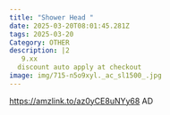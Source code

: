 ```yaml
---
title: "Shower Head "
date: 2025-03-20T08:01:45.281Z
tags: 2025-03-20
Category: OTHER
description: |2
   9.xx
  discount auto apply at checkout 
image: img/715-n5o9xyl._ac_sl1500_.jpg
---
```

https://amzlink.to/az0yCE8uNYy68
AD